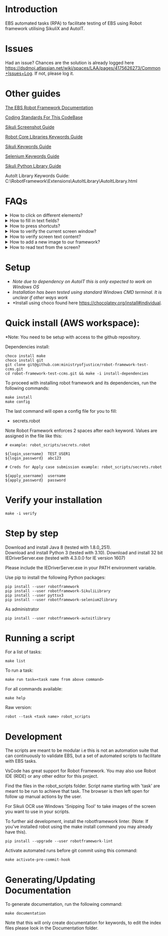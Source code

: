 Introduction
====

EBS automated tasks (RPA) to facilitate testing of EBS using Robot framework utilising SikuliX and AutoIT.

Issues
====

Had an issue? Chances are the solution is already logged here https://dsdmoj.atlassian.net/wiki/spaces/LAA/pages/4175626273/Common+Issues+Log. If not, please log it.

Other guides
====

[The EBS Robot Framework Documentation](https://ministryofjustice.github.io/robot-framework-test-ccms/Documentation/index.html)

[Coding Standards For This CodeBase](Coding-Standards.md)

[Sikuli Screenshot Guide](Sikuli-Screenshot-Guide.md)

[Robot Core Libraries Keywords Guide](https://robotframework.org/robotframework/)

[Sikuli Keywords Guide](https://rainmanwy.github.io/robotframework-SikuliLibrary/doc/SikuliLibrary.html)

[Selenium Keywords Guide](https://robotframework.org/SeleniumLibrary/SeleniumLibrary.html)

[Sikuli Python Library Guide](http://doc.sikuli.org/index.html)

AutoIt Library Keywords Guide: C:\RobotFramework\Extensions\AutoItLibrary\AutoItLibrary.html

FAQs
====

<details>
    <summary>How to click on different elements?</summary>

    ### Click on EBS elements.
    Clicking on EBS elements is done in two ways.
    1. Matching on the image of the element and clicking on that.

    ```
        Click On  ${button_image}
    ```

    2. Pressing a shortcut key to activate the functionality.

    ```
        Press Shortcut Keys  ${button_shortcut_keys}
    ```

</details>

<details>
    <summary>How to fill in text fields?</summary>

    You can fill in text using this keyword.
    ```
        Input Text Until Appears   ${input_text_image}   hello I am the text to fill in.
    ```

</details>

<details>
    <summary>How to press shortcuts?</summary>

    Use the following keyword:
    ```
        Press Shortcut Keys   ${shortcut_keys}
    ```
    Note, if you need to press special keys (autoit based), these are documented here: https://www.autoitscript.com/autoit3/docs/functions/Send.htm

</details>

<details>
    <summary>How to verify the current screen window?</summary>

    To verify which window you're on, you can use one of the following
    ```
        Image With Text Exists On Screen  ${img}  ${text}
        Window With Title Exists  ${title}
        Wait Until Screen Contains  {image}
        Wait Until Screen Contains With Text  ${image}  ${text}
    ```

</details>

<details>
    <summary>How to verify screen text content?</summary>

    If you have a situation where you need to verify content that is generated dynamically and the
    image cannot be captured before hand, you can capture a region around it and extend it
    to capture the contents like so:
    ```
        ${extended_image}=  Get Extended Region From Image  ${region}  right  2
        ${text}=            Get Text From Image Matching  ${extended_image}
        Should Be Equal   ${text}   Hello I should be on the screen
    ```

</details>

<details>
    <summary>How to add a new image to our framework?</summary>

    If you've snipped a new image for Sikuli, this should go in the robot_scripts/Images folder. Guidance on how to take a snippet can be found [here](Sikuli-Screenshot-Guide.md).

</details>

<details>
    <summary>How to read text from the screen?</summary>

    To read text off of EBS screens, you'll have to specify the region where the text is. This can be done in a few ways:
    ```
    ${coordinates}	Create List 	x	y	w	h
    ${region_image}=  Capture Region   ${coordinates}
    ```

    or

    ```
    ${region_image}=  Get Extended Region From Image  ${image}  top   3
    ```

    The above will extend the image region to the top 3 times the height of the image you've provided.

    This region should span over your text that you'd like to read. Now use the following keyword to
    read the text within this region:

    ```
    ${text}=  Get Text  ${region_image}
    ```

</details>

Setup
====
- *Note due to dependency on AutoIT this is only expected to work on Windows OS*
- *Installation has been tested using standard Windows CMD terminal. It is unclear if other ways work*
- *Install using choco found here https://chocolatey.org/install#individual.

Quick install (AWS workspace):
====

*Note: You need to be setup with access to the github repository.

Dependencies install:

```
choco install make
choco install git
git clone git@github.com:ministryofjustice/robot-framework-test-ccms.git
cd robot-framework-test-ccms.git && make -i install-dependencies
```

To proceed with installing robot framework and its dependencies, run the following commands:

```
make install
make config
```

The last command will open a config file for you to fill:

- secrets.robot

Note Robot Framework enforces 2 spaces after each keyword. Values are assigned in the file like this:

```
# example: robot_scripts/secrets.robot

${login_username}  TEST_USER1
${login_password}  abc123
```

```
# Creds for Apply case submission example: robot_scripts/secrets.robot

${apply_username}  username
${apply_password}  password

```

Verify your installation
====

```
make -i verify
```

Step by step
====

Download and install Java 8 (tested with 1.8.0_251).    
Download and install Python 3 (tested with 3.10).
Download and install 32 bit IEDriverServer.exe (tested with 4.3.0.0 for IE version 1607)

Please include the IEDriverServer.exe in your PATH environment variable.

Use pip to install the following Python packages:

```
pip install --user robotframework
pip install --user robotframework-SikuliLibrary
pip install --user pyttsx3
pip install --user robotframework-selenium2library
```
As administrator

```
pip install --user robotframework-autoitlibrary
```

Running a script
====

For a list of tasks:

```
make list
```

To run a task:

```
make run task=<task name from above command>
```

For all commands available:

```
make help
```

Raw version:

```
robot --task <task name> robot_scripts
```

Development
=====

The scripts are meant to be modular i.e this is not an automation suite that can continuously to validate EBS, but a set of automated scripts to facilitate with EBS tasks.

VsCode has great support for Robot Framework. You may also use Robot IDE (RIDE) or any other editor for this project.

Find the files in the robot_scripts folder. Script name starting with 'task' are meant to be run to achieve that task. The browser is then left open for follow up manual actions by the user.

For Sikuli OCR use Windows 'Snipping Tool' to take images of the screen you want to use in your scripts.

To further aid development, install the robotframework linter. (Note: If you've installed robot using the make install command you may already have this).

```
pip install --upgrade --user robotframework-lint
```

Activate automated runs before git commit using this command:

```
make activate-pre-commit-hook
```

Generating/Updating Documentation
======

To generate documentation, run the following command:

```
make documentation
```

Note that this will only create documentation for keywords, to edit the index files please look in the Documentation folder.
